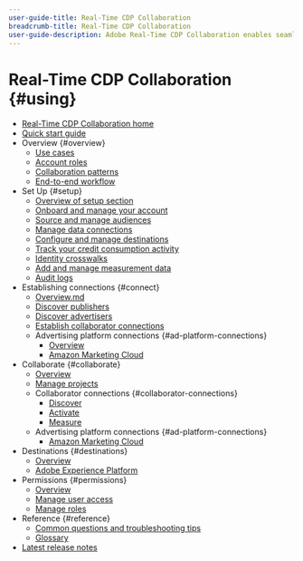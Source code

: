 ```yaml
---
user-guide-title: Real-Time CDP Collaboration
breadcrumb-title: Real-Time CDP Collaboration
user-guide-description: Adobe Real-Time CDP Collaboration enables seamless and secure data sharing and collaboration between advertisers and publishers, facilitating real-time audience insights and personalized marketing strategies.
---
```


# Real-Time CDP Collaboration {#using}

* [Real-Time CDP Collaboration home](./home.md)
* [Quick start guide](./quick-start-guide.md)
* Overview {#overview}
  * [Use cases](./overview/use-cases.md)
  * [Account roles](./overview/roles.md)
  * [Collaboration patterns](./overview/collaboration-patterns.md)
  * [End-to-end workflow](./overview/end-to-end-workflow.md)
* Set Up {#setup}
  * [Overview of setup section](./setup/setup-overview.md)
  * [Onboard and manage your account](./setup/onboard-account.md)
  * [Source and manage audiences](./setup/onboard-audiences.md)
  * [Manage data connections](./setup/manage-data-connection.md)
  * [Configure and manage destinations](./setup/manage-destinations.md)
  * [Track your credit consumption activity](/help/guide/setup/my-activity.md)
  * [Identity crosswalks](./setup/identity-crosswalk.md)
  * [Add and manage measurement data](./setup/onboard-measurement-data.md)
  * [Audit logs](./setup/audit-logs.md)
* Establishing connections {#connect}
  * [Overview.md](./connect/overview.md)
  * [Discover publishers](./connect/discover-publishers.md)
  * [Discover advertisers](./connect/discover-advertisers.md)
  * [Establish collaborator connections](./connect/establishing-connections.md)
  * Advertising platform connections {#ad-platform-connections}
    * [Overview](./connect/advertising-platforms/overview.md)
    * [Amazon Marketing Cloud](./connect/advertising-platforms/amc.md)
* Collaborate {#collaborate}
  * [Overview](./collaborate/overview.md)
  * [Manage projects](./collaborate/manage-projects.md)
  * Collaborator connections {#collaborator-connections}
    * [Discover](./collaborate/discover.md)
    * [Activate](./collaborate/activate.md)
    * [Measure](./collaborate/measure.md)
  * Advertising platform connections {#ad-platform-connections}
    * [Amazon Marketing Cloud](./collaborate/advertising-platforms/amc.md)
* Destinations {#destinations}
  * [Overview](./destinations/overview.md)
  * [Adobe Experience Platform](./destinations/experience-platform.md)
* Permissions {#permissions}
  * [Overview](./permissions/overview.md)
  * [Manage user access](./permissions/manage-user-access.md)
  * [Manage roles](./permissions/manage-roles.md)
* Reference {#reference}
  * [Common questions and troubleshooting tips](./faqs/common-questions.md)
  * [Glossary](./glossary.md)
* [Latest release notes](./release-notes/latest.md)
